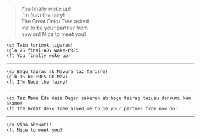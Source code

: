 > You finally woke up!  
> I'm Navi the fairy!  
> The Great Deku Tree asked  
> me to be your partner from  
> now on! Nice to meet you!

```gloss
\ex Taiu torimok tigaras!
\gla 2S final-ADV wake-PRES
\ft You finally woke up!
```
---
```gloss
\ex Bagu tairas ab Navura taz farishe!
\glb 1S be-PRES DO Navi
\ft I'm Navi the fairy!
```
---
```gloss
\ex Taz Mama Ëde daia Degën sakerën ab bagu tairag taiusu dënkumi këm akane!
\ft The Great Deku Tree asked me to be your partner from now on!
```
---
```gloss
\ex Vina bënkati!
\ft Nice to meet you!
```
